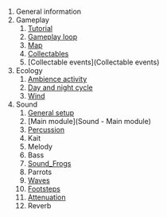 1. General information
2. Gameplay
	1. [Tutorial](Gameplay%20-%20Tutorial.md)
	2. [Gameplay loop](Gameplay%20-%20Gameplay%20loop.md)
	3. [Map](Gameplay%20-%20Map.md)
	4. [Collectables](Gameplay%20-%20Collectables.md)
	5. [Collectable events](Collectable events)
3. Ecology
	1. [Ambience activity](Ecology_Ambience%20activity.md)
	2. [Day and night cycle](Ecology_Day-night_cycle.md)
	3. [Wind](Ecology_Wind.md)
5. Sound
	1. [General setup](Sound_General_setup.md)
	2. [Main module](Sound - Main module)
	3. [Percussion](Sound_Percussion.md)
	4. Kait
	5. Melody
	6. Bass
	7. [Sound_Frogs](Sound_Frogs.md)
	8. Parrots
	9. [Waves](Sound_Waves.md)
	10. [Footsteps](Sound_Footsteps.md)
	11. [Attenuation](Attenuation)
	12. Reverb